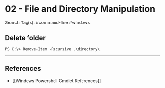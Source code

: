 # 02 - File and Directory Manipulation

Search Tag(s): #command-line #windows

## Delete folder

`PS C:\> Remove-Item -Recursive .\directory\`

---
## References

- [[Windows Powershell Cmdlet References]]